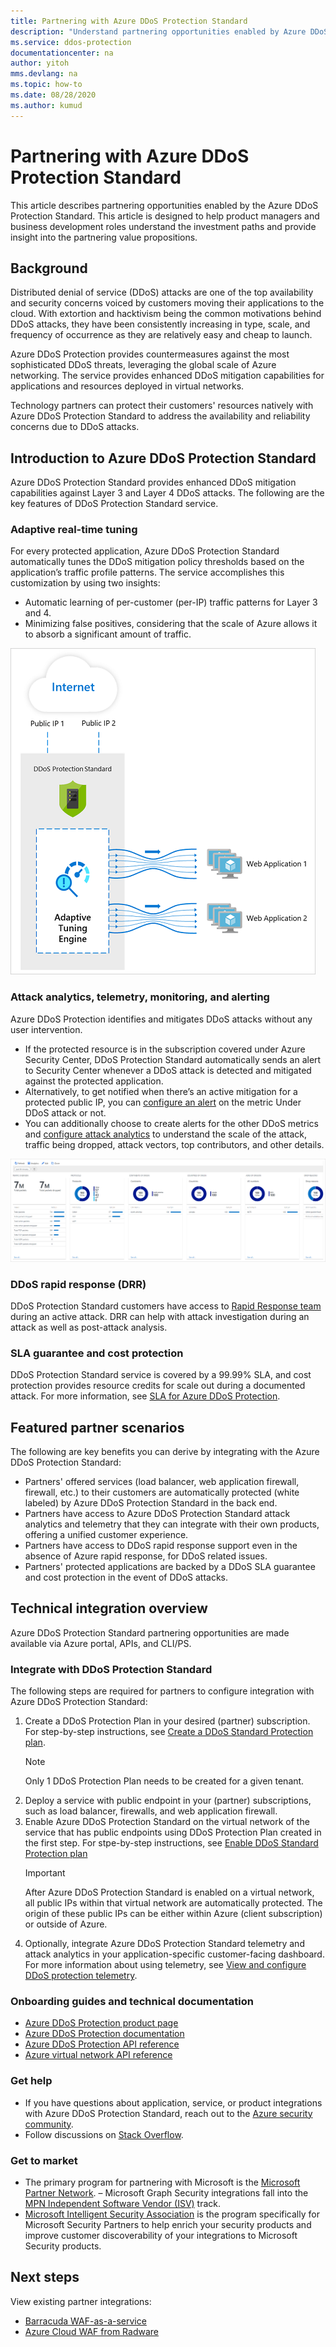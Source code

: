 ```yaml
---
title: Partnering with Azure DDoS Protection Standard 
description: "Understand partnering opportunities enabled by Azure DDoS Protection Standard."
ms.service: ddos-protection
documentationcenter: na
author: yitoh
mms.devlang: na
ms.topic: how-to
ms.date: 08/28/2020
ms.author: kumud
---
```

# Partnering with Azure DDoS Protection Standard
This article describes partnering opportunities enabled by the Azure DDoS Protection Standard. This article is designed to help product managers and business development roles understand the investment paths and provide insight into the partnering value propositions.

## Background
Distributed denial of service (DDoS) attacks are one of the top availability and security concerns voiced by customers moving their applications to the cloud. With extortion and hacktivism being the common motivations behind DDoS attacks, they have been consistently increasing in type, scale, and frequency of occurrence as they are relatively easy and cheap to launch.

Azure DDoS Protection provides countermeasures against the most sophisticated DDoS threats, leveraging the global scale of Azure networking. The service provides enhanced DDoS mitigation capabilities for applications and resources deployed in virtual networks.

Technology partners can protect their customers' resources natively with Azure DDoS Protection Standard to address the availability and reliability concerns due to DDoS attacks.

## Introduction to Azure DDoS Protection Standard
Azure DDoS Protection Standard provides enhanced DDoS mitigation capabilities against Layer 3 and Layer 4 DDoS attacks. The following are the key features of DDoS Protection Standard service.

### Adaptive real-time tuning
For every protected application, Azure DDoS Protection Standard automatically tunes the DDoS mitigation policy thresholds based on the application’s traffic profile patterns. The service accomplishes this customization by using two insights:

- Automatic learning of per-customer (per-IP) traffic patterns for Layer 3 and 4.
- Minimizing false positives, considering that the scale of Azure allows it to absorb a significant amount of traffic.

![Adaptive real time tuning](./media/ddos-protection-partner-onboarding/real-time-tuning.png)

### Attack analytics, telemetry, monitoring, and alerting
Azure DDoS Protection identifies and mitigates DDoS attacks without any user intervention.

- If the protected resource is in the subscription covered under Azure Security Center, DDoS Protection Standard automatically sends an alert to Security Center whenever a DDoS attack is detected and mitigated against the protected application.
- Alternatively, to get notified when there’s an active mitigation for a protected public IP, you can [configure an alert](telemetry-monitoring-alerting.md#configure-alerts-for-ddos-protection-metrics) on the metric Under DDoS attack or not.
- You can additionally choose to create alerts for the other DDoS metrics and [configure attack analytics](telemetry-monitoring-alerting.md) to understand the scale of the attack, traffic being dropped, attack vectors, top contributors, and other details.

![DDoS metrics](./media/ddos-protection-partner-onboarding/ddos-metrics.png)

### DDoS rapid response (DRR)
DDoS Protection Standard customers have access to [Rapid Response team](ddos-rapid-response.md) during an active attack. DRR can help with attack investigation during an attack as well as post-attack analysis.

### SLA guarantee and cost protection
DDoS Protection Standard service is covered by a 99.99% SLA, and cost protection provides resource credits for scale out during a documented attack. For more information, see [SLA for Azure DDoS Protection](https://azure.microsoft.com/support/legal/sla/ddos-protection/v1_0/).

## Featured partner scenarios
The following are key benefits you can derive by integrating with the Azure DDoS Protection Standard:

- Partners' offered services (load balancer, web application firewall, firewall, etc.) to their customers are automatically protected (white labeled) by Azure DDoS Protection Standard in the back end.
- Partners have access to Azure DDoS Protection Standard attack analytics and telemetry that they can integrate with their own products, offering a unified customer experience.  
- Partners have access to DDoS rapid response support even in the absence of Azure rapid response, for DDoS related issues.
- Partners' protected applications are backed by a DDoS SLA guarantee and cost protection in the event of DDoS attacks.

## Technical integration overview
Azure DDoS Protection Standard partnering opportunities are made available via Azure portal, APIs, and CLI/PS.

### Integrate with DDoS Protection Standard
The following steps are required for partners to configure integration with Azure DDoS Protection Standard:
1. Create a DDoS Protection Plan in your desired (partner) subscription. For step-by-step instructions, see [Create a DDoS Standard Protection plan](manage-ddos-protection.md#create-a-ddos-protection-plan).
   > [!NOTE]
   > Only 1 DDoS Protection Plan needs to be created for a given tenant. 
2. Deploy a service with public endpoint in your (partner) subscriptions, such as load balancer, firewalls, and web application firewall. 
3. Enable Azure DDoS Protection Standard on the virtual network of the service that has public endpoints using DDoS Protection Plan created in the first step. For stpe-by-step instructions, see [Enable DDoS Standard Protection plan](manage-ddos-protection.md#enable-ddos-protection-for-an-existing-virtual-network)
   > [!IMPORTANT] 
   > After Azure DDoS Protection Standard is enabled on a virtual network, all public IPs within that virtual network are automatically protected. The origin of these public IPs can be either within Azure (client subscription) or outside of Azure. 
4. Optionally, integrate Azure DDoS Protection Standard telemetry and attack analytics in your application-specific customer-facing dashboard. For more information about using telemetry, see [View and configure DDoS protection telemetry](telemetry-monitoring-alerting.md). 

### Onboarding guides and technical documentation

- [Azure DDoS Protection product page](https://azure.microsoft.com/services/ddos-protection/)
- [Azure DDoS Protection documentation](ddos-protection-overview.md)
- [Azure DDoS Protection API reference](https://docs.microsoft.com/rest/api/virtualnetwork/ddosprotectionplans)
- [Azure virtual network API reference](https://docs.microsoft.com/rest/api/virtualnetwork/virtualnetworks)

### Get help

- If you have questions about application, service, or product integrations with Azure DDoS Protection Standard, reach out to the [Azure security community](https://techcommunity.microsoft.com/t5/security-identity/bd-p/Azure-Security).
- Follow discussions on [Stack Overflow](https://stackoverflow.com/tags/azure-ddos/).

### Get to market

- The primary program for partnering with Microsoft is the [Microsoft Partner Network](https://partner.microsoft.com/). 
– Microsoft Graph Security integrations fall into the [MPN Independent Software Vendor (ISV)](https://partner.microsoft.com/saas-solution-guide) track.
- [Microsoft Intelligent Security Association](https://www.microsoft.com/security/business/intelligent-security-association?rtc=1) is the program specifically for Microsoft Security Partners to help enrich your security products and improve customer discoverability of your integrations to Microsoft Security products.

## Next steps
View existing partner integrations:

- [Barracuda WAF-as-a-service](https://www.barracuda.com/waf-as-a-service)
- [Azure Cloud WAF from Radware](https://www.radware.com/resources/microsoft-azure/)
